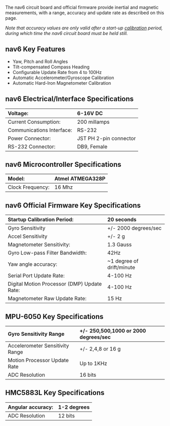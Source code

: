 The nav6 circuit board and official firmware provide inertial and magnetic measurements, with a range, accuracy and update rate as described on this page.

_Note that accuracy values are only valid after a start-up [calibration](SensorCalibration.md) period, during which time the nav6 circuit board must be held still._

## nav6 Key Features ##

  * Yaw, Pitch and Roll Angles
  * Tilt-compensated Compass Heading
  * Configurable Update Rate from 4 to 100Hz
  * Automatic Accelerometer/Gyroscope Calibration
  * Automatic Hard-Iron Magnetometer Calibration

## nav6 Electrical/Interface Specifications ##


|Voltage:                  |6-16V DC|
|:-------------------------|:-------|
|Current Consumption:      |200 millamps|
|Communications Interface: |RS-232|
|Power Connector:          |JST PH 2-pin connector|
|RS-232 Connector:         |DB9, Female|


## nav6 Microcontroller Specifications ##


|Model:                    |Atmel ATMEGA328P|
|:-------------------------|:---------------|
|Clock Frequency:          |16 Mhz|


## nav6 Official Firmware Key Specifications ##


|Startup Calibration Period:     |20 seconds|
|:-------------------------------|:---------|
|Gyro Sensitivity                |+/- 2000 degrees/sec|
|Accel Sensitivity               |+/- 2 g|
|Magnetometer Sensitivity:       |1.3 Gauss|
|Gyro Low-pass Filter Bandwidth: |42Hz|
|Yaw angle accuracy:             |~1 degree of drift/minute|
|Serial Port Update Rate:        |4-100 Hz|
|Digital Motion Processor (DMP) Update Rate:                |4-100 Hz|
|Magnetometer Raw Update Rate:   |15 Hz|


## MPU-6050 Key Specifications ##


|Gyro Sensitivity Range             |+/- 250,500,1000 or 2000 degrees/sec|
|:----------------------------------|:-----------------------------------|
|Accelerometer Sensitivity Range    |+/- 2,4,8 or 16 g|
|Motion Processor Update Rate       |Up to 1KHz|
|ADC Resolution                     |16 bits|


## HMC5883L Key Specifications ##


|Angular accuracy:                   |1-2 degrees|
|:-----------------------------------|:----------|
|ADC Resolution                      |12 bits|
